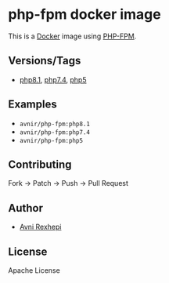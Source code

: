 # php-fpm docker image

This is a [Docker](http://www.docker.com) image using [PHP-FPM](http://php-fpm.org/).

## Versions/Tags

- [php8.1](https://github.com/avnir/php-fpm/tree/php8.1), [php7.4](https://github.com/avnir/php-fpm/tree/php7.4), [php5](https://github.com/avnir/php-fpm/tree/php5)

## Examples

- `avnir/php-fpm:php8.1`
- `avnir/php-fpm:php7.4`
- `avnir/php-fpm:php5`

## Contributing

Fork -> Patch -> Push -> Pull Request

## Author

- [Avni Rexhepi](https://github.com/avnir)

## License

Apache License

